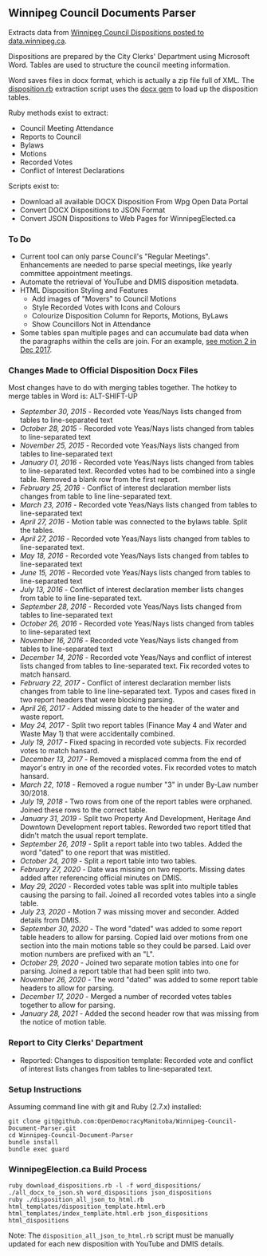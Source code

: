 ## Winnipeg Council Documents Parser

Extracts data from [Winnipeg Council Dispositions posted to data.winnipeg.ca](https://data.winnipeg.ca/Council-Services/Public-Meeting-Disposition-Word-Format/hsbq-sj6t).

Dispositions are prepared by the City Clerks' Department using Microsoft Word. Tables are used to structure the council meeting information.

Word saves files in docx format, which is actually a zip file full of XML. The [disposition.rb](https://github.com/OpenDemocracyManitoba/Winnipeg-Council-Document-Parser/blob/master/disposition.rb) extraction script uses the [docx gem](https://github.com/chrahunt/docx) to load up the disposition tables.

Ruby methods exist to extract:

* Council Meeting Attendance
* Reports to Council
* Bylaws
* Motions
* Recorded Votes
* Conflict of Interest Declarations

Scripts exist to:

* Download all available DOCX Disposition From Wpg Open Data Portal
* Convert DOCX Dispositions to JSON Format
* Convert JSON Dispositions to Web Pages for WinnipegElected.ca

### To Do

* Current tool can only parse Council's "Regular Meetings". Enhancements are needed to parse special meetings, like yearly committee appointment meetings.
* Automate the retrieval of YouTube and DMIS disposition metadata.
* HTML Disposition Styling and Features
    * Add images of "Movers" to Council Motions  
    * Style Recorded Votes with Icons and Colours 
    * Colourize Disposition Column for Reports, Motions, ByLaws
    * Show Councillors Not in Attendance
* Some tables span multiple pages and can accumulate bad data when the paragraphs within the cells are join. For an example, [see motion 2 in Dec 2017](http://www.winnipegelected.ca/disposition-2017-12-13.html#motions).  

### Changes Made to Official Disposition Docx Files

Most changes have to do with merging tables together. The hotkey to merge tables in Word is: ALT-SHIFT-UP

* *September 30, 2015* - Recorded vote Yeas/Nays lists changed from tables to line-separated text
* *October 28, 2015* - Recorded vote Yeas/Nays lists changed from tables to line-separated text
* *November 25, 2015* - Recorded vote Yeas/Nays lists changed from tables to line-separated text
* *January 01, 2016* - Recorded vote Yeas/Nays lists changed from tables to line-separated text. Recorded votes had to be combined into a single table. Removed a blank row from the first report. 
* *February 25, 2016* - Conflict of interest declaration member lists changes from table to line line-separated text.
* *March 23, 2016* - Recorded vote Yeas/Nays lists changed from tables to line-separated text
* *April 27, 2016* - Motion table was connected to the bylaws table. Split the tables.
* *April 27, 2016* - Recorded vote Yeas/Nays lists changed from tables to line-separated text.
* *May 18, 2016* - Recorded vote Yeas/Nays lists changed from tables to line-separated text
* *June 15, 2016* - Recorded vote Yeas/Nays lists changed from tables to line-separated text
* *July 13, 2016* - Conflict of interest declaration member lists changes from table to line line-separated text.
* *September 28, 2016* - Recorded vote Yeas/Nays lists changed from tables to line-separated text
* *October 26, 2016* - Recorded vote Yeas/Nays lists changed from tables to line-separated text
* *November 16, 2016* - Recorded vote Yeas/Nays lists changed from tables to line-separated text
* *December 14, 2016* - Recorded vote Yeas/Nays and conflict of interest lists changed from tables to line-separated text. Fix recorded votes to match hansard. 
* *February 22, 2017* - Conflict of interest declaration member lists changes from table to line line-separated text. Typos and cases fixed in two report headers that were blocking parsing.
* *April 26, 2017* - Added missing date to the header of the water and waste report.
* *May 24, 2017* - Split two report tables (Finance May 4 and Water and Waste May 1) that were accidentally combined.
* *July 19, 2017* - Fixed spacing in recorded vote subjects. Fix recorded votes to match hansard. 
* *December 13, 2017* - Removed a misplaced comma from the end of mayor's entry in one of the recorded votes. Fix recorded votes to match hansard. 
* *March 22, 1018* - Removed a rogue number "3" in under By-Law number 30/2018.
* *July 19, 2018* - Two rows from one of the report tables were orphaned. Joined these rows to the correct table.
* *January 31, 2019* - Split two Property And Development, Heritage And Downtown Development report tables. Reworded two report titled that didn't match the usual report template. 
* *September 26, 2019* - Split a report table into two tables. Added the word "dated" to one report that was mistitled.
* *October 24, 2019* - Split a report table into two tables.
* *February 27, 2020* - Date was missing on two reports. Missing dates added after referencing official minutes on DMIS. 
* *May 29, 2020* - Recorded votes table was split into multiple tables causing the parsing to fail. Joined all recorded votes tables into a single table.
* *July 23, 2020* - Motion 7 was missing mover and seconder. Added details from DMIS.
* *September 30, 2020* - The word "dated" was added to some report table headers to allow for parsing. Copied laid over motions from one section into the main motions table so they could be parsed. Laid over motion numbers are prefixed with an "L".
* *October 29, 2020* - Joined two separate motion tables into one for parsing. Joined a report table that had been split into two.
* *November 26, 2020* - The word "dated" was added to some report table headers to allow for parsing.
* *December 17, 2020* - Merged a number of recorded votes tables together to allow for parsing.
* *January 28, 2021* - Added the second header row that was missing from the notice of motion table.

### Report to City Clerks' Department

* Reported: Changes to disposition template: Recorded vote and conflict of interest lists changes from tables to line-separated text.

### Setup Instructions

Assuming command line with git and Ruby (2.7.x) installed:

    git clone git@github.com:OpenDemocracyManitoba/Winnipeg-Council-Document-Parser.git
    cd Winnipeg-Council-Document-Parser
    bundle install
    bundle exec guard
    
### WinnipegElection.ca Build Process

    ruby download_dispositions.rb -l -f word_dispositions/
    ./all_docx_to_json.sh word_dispositions json_dispositions
    ruby ./disposition_all_json_to_html.rb html_templates/disposition_template.html.erb html_templates/index_template.html.erb json_dispositions html_dispositions

Note: The `disposition_all_json_to_html.rb` script must be manually updated for each new disposition with YouTube and DMIS details.

